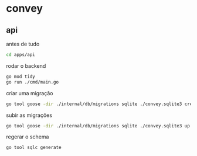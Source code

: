 # convey

## api

antes de tudo

```sh
cd apps/api
```

rodar o backend

```sh
go mod tidy
go run ./cmd/main.go
```

criar uma migração

```sh
go tool goose -dir ./internal/db/migrations sqlite ./convey.sqlite3 create NOME_DA_MIGRATION sql
```

subir as migrações

```sh
go tool goose -dir ./internal/db/migrations sqlite ./convey.sqlite3 up
```

regerar o schema

```sh
go tool sqlc generate
```
